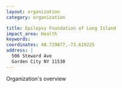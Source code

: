 ```yaml
---
layout: organization
category: organization

title: Epilepsy Foundation of Long Island
impact_area: Health
keywords: 
coordinates: 40.729877,-73.619225
address: |
  506 Steward Ave
  Garden City NY 11530
---
```

Organization's overview
